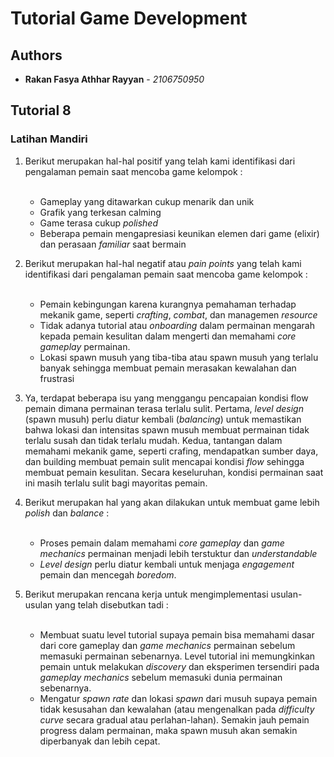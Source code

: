 # Tutorial Game Development
## Authors

* **Rakan Fasya Athhar Rayyan** - *2106750950*

## Tutorial 8

### Latihan Mandiri

1. Berikut merupakan hal-hal positif yang telah kami identifikasi dari pengalaman pemain saat mencoba game kelompok : <br></br>
    - Gameplay yang ditawarkan cukup menarik dan unik
    - Grafik yang terkesan calming
    - Game terasa cukup *polished*
    - Beberapa pemain mengapresiasi keunikan elemen dari game (elixir) dan perasaan *familiar* saat bermain

2. Berikut merupakan hal-hal negatif atau *pain points* yang telah kami identifikasi dari pengalaman pemain saat mencoba game kelompok : <br></br>
    - Pemain kebingungan karena kurangnya pemahaman terhadap mekanik game, seperti *crafting*, *combat*, dan managemen *resource*
    - Tidak adanya tutorial atau *onboarding* dalam permainan mengarah kepada pemain kesulitan dalam mengerti dan memahami *core gameplay* permainan.
    - Lokasi spawn musuh yang tiba-tiba atau spawn musuh yang terlalu banyak sehingga membuat pemain merasakan kewalahan dan frustrasi

3. Ya, terdapat beberapa isu yang menggangu pencapaian kondisi flow pemain dimana permainan terasa terlalu sulit. Pertama, *level design* (spawn musuh) perlu diatur kembali (*balancing*) untuk memastikan bahwa lokasi dan intensitas spawn musuh membuat permainan tidak terlalu susah dan tidak terlalu mudah. Kedua, tantangan dalam memahami mekanik game, seperti crafing, mendapatkan sumber daya, dan building membuat pemain sulit mencapai kondisi *flow* sehingga membuat pemain kesulitan. Secara keseluruhan, kondisi permainan saat ini masih terlalu sulit bagi mayoritas pemain.

4. Berikut merupakan hal yang akan dilakukan untuk membuat game lebih *polish* dan *balance* : <br></br>
    - Proses pemain dalam memahami *core gameplay* dan *game mechanics* permainan menjadi lebih terstuktur dan *understandable*
    - *Level design* perlu diatur kembali untuk menjaga *engagement* pemain dan mencegah *boredom*.

5. Berikut merupakan rencana kerja untuk mengimplementasi usulan-usulan yang telah disebutkan tadi : <br></br>
    - Membuat suatu level tutorial supaya pemain bisa memahami dasar dari core gameplay dan *game mechanics* permainan sebelum memasuki permainan sebenarnya. Level tutorial ini memungkinkan pemain untuk melakukan *discovery* dan eksperimen tersendiri pada *gameplay mechanics* sebelum memasuki dunia permainan sebenarnya.
    - Mengatur *spawn rate* dan lokasi *spawn* dari musuh supaya pemain tidak kesusahan dan kewalahan (atau mengenalkan pada *difficulty curve* secara gradual atau perlahan-lahan). Semakin jauh pemain progress dalam permainan, maka spawn musuh akan semakin diperbanyak dan lebih cepat.

